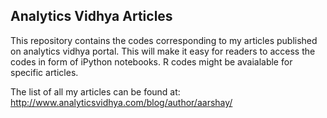 ## Analytics Vidhya Articles

This repository contains the codes corresponding to my articles published on analytics vidhya portal. This will make it easy for readers to access the codes in form of iPython notebooks. R codes might be avaialable for specific articles.

The list of all my articles can be found at:
http://www.analyticsvidhya.com/blog/author/aarshay/
